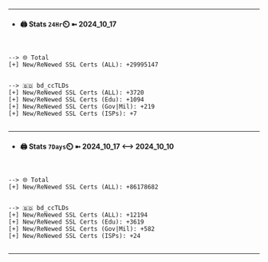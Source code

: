 

---
- #### 🖨️ **Stats** `24Hr`⏲️ ➼ 2024_10_17
```console


--> 🌐 Total
[+] New/ReNewed SSL Certs (ALL): +29995147


--> 🇧🇩 bd_ccTLDs
[+] New/ReNewed SSL Certs (ALL): +3720
[+] New/ReNewed SSL Certs (Edu): +1094
[+] New/ReNewed SSL Certs (Gov|Mil): +219
[+] New/ReNewed SSL Certs (ISPs): +7


```

---
- #### 🖨️ **Stats** `7Days`⏲️ ➼ 2024_10_17 <--> 2024_10_10
```console


--> 🌐 Total
[+] New/ReNewed SSL Certs (ALL): +86178682


--> 🇧🇩 bd_ccTLDs
[+] New/ReNewed SSL Certs (ALL): +12194
[+] New/ReNewed SSL Certs (Edu): +3619
[+] New/ReNewed SSL Certs (Gov|Mil): +582
[+] New/ReNewed SSL Certs (ISPs): +24


```

---

